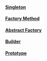 #### [Singleton](singleton/singleton.md)
#### [Factory Method](factory-method/factory-method.md)
#### [Abstract Factory](abstract-factory/abstract-factory.md)
#### [Builder](builder/builder.md)
#### [Prototype](prototype/prototype.md)
